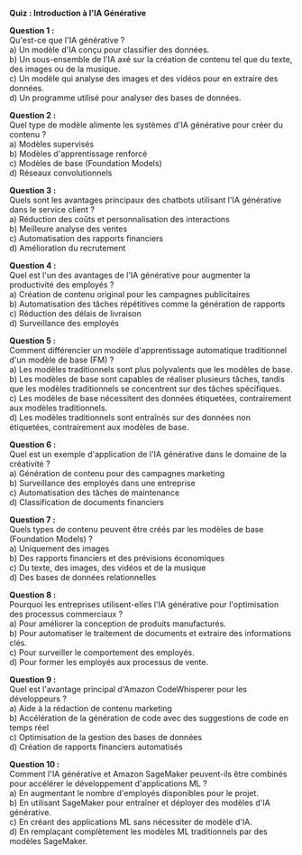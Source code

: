**Quiz : Introduction à l'IA Générative**

**Question 1 :**  
Qu'est-ce que l'IA générative ?  
a) Un modèle d'IA conçu pour classifier des données.  
b) Un sous-ensemble de l'IA axé sur la création de contenu tel que du texte, des images ou de la musique.  
c) Un modèle qui analyse des images et des vidéos pour en extraire des données.  
d) Un programme utilisé pour analyser des bases de données.

**Question 2 :**  
Quel type de modèle alimente les systèmes d'IA générative pour créer du contenu ?  
a) Modèles supervisés  
b) Modèles d'apprentissage renforcé  
c) Modèles de base (Foundation Models)  
d) Réseaux convolutionnels

**Question 3 :**  
Quels sont les avantages principaux des chatbots utilisant l'IA générative dans le service client ?  
a) Réduction des coûts et personnalisation des interactions  
b) Meilleure analyse des ventes  
c) Automatisation des rapports financiers  
d) Amélioration du recrutement

**Question 4 :**  
Quel est l'un des avantages de l'IA générative pour augmenter la productivité des employés ?  
a) Création de contenu original pour les campagnes publicitaires  
b) Automatisation des tâches répétitives comme la génération de rapports  
c) Réduction des délais de livraison  
d) Surveillance des employés

**Question 5 :**  
Comment différencier un modèle d'apprentissage automatique traditionnel d'un modèle de base (FM) ?  
a) Les modèles traditionnels sont plus polyvalents que les modèles de base.  
b) Les modèles de base sont capables de réaliser plusieurs tâches, tandis que les modèles traditionnels se concentrent sur des tâches spécifiques.  
c) Les modèles de base nécessitent des données étiquetées, contrairement aux modèles traditionnels.  
d) Les modèles traditionnels sont entraînés sur des données non étiquetées, contrairement aux modèles de base.

**Question 6 :**  
Quel est un exemple d'application de l'IA générative dans le domaine de la créativité ?  
a) Génération de contenu pour des campagnes marketing  
b) Surveillance des employés dans une entreprise  
c) Automatisation des tâches de maintenance  
d) Classification de documents financiers

**Question 7 :**  
Quels types de contenu peuvent être créés par les modèles de base (Foundation Models) ?  
a) Uniquement des images  
b) Des rapports financiers et des prévisions économiques  
c) Du texte, des images, des vidéos et de la musique  
d) Des bases de données relationnelles

**Question 8 :**  
Pourquoi les entreprises utilisent-elles l'IA générative pour l'optimisation des processus commerciaux ?  
a) Pour améliorer la conception de produits manufacturés.  
b) Pour automatiser le traitement de documents et extraire des informations clés.  
c) Pour surveiller le comportement des employés.  
d) Pour former les employés aux processus de vente.

**Question 9 :**  
Quel est l'avantage principal d'Amazon CodeWhisperer pour les développeurs ?  
a) Aide à la rédaction de contenu marketing  
b) Accélération de la génération de code avec des suggestions de code en temps réel  
c) Optimisation de la gestion des bases de données  
d) Création de rapports financiers automatisés

**Question 10 :**  
Comment l'IA générative et Amazon SageMaker peuvent-ils être combinés pour accélérer le développement d'applications ML ?  
a) En augmentant le nombre d'employés disponibles pour le projet.  
b) En utilisant SageMaker pour entraîner et déployer des modèles d'IA générative.  
c) En créant des applications ML sans nécessiter de modèle d'IA.  
d) En remplaçant complètement les modèles ML traditionnels par des modèles SageMaker.

